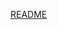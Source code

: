 [README](https://raw.githubusercontent.com/google-marketing-solutions/geoflex/refs/heads/main/README.md ':include')
